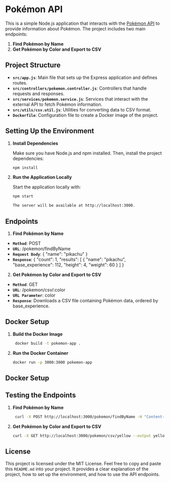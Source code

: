 # Pokémon API

This is a simple Node.js application that interacts with the [Pokémon API](https://pokeapi.co/api/v2/) to provide information about Pokémon. The project includes two main endpoints:

1. **Find Pokémon by Name**
2. **Get Pokémon by Color and Export to CSV**

## Project Structure

- **`src/app.js`**: Main file that sets up the Express application and defines routes.
- **`src/controllers/pokemon.controller.js`**: Controllers that handle requests and responses.
- **`src/services/pokemon.service.js`**: Services that interact with the external API to fetch Pokémon information.
- **`src/utils/csv.util.js`**: Utilities for converting data to CSV format.
- **`Dockerfile`**: Configuration file to create a Docker image of the project.

## Setting Up the Environment

1. **Install Dependencies**

   Make sure you have Node.js and npm installed. Then, install the project dependencies:

   ```bash
   npm install

   ```

2. **Run the Application Locally**

   Start the application locally with:

   ```bash
   npm start

   The server will be available at http://localhost:3000.
   ```

## Endpoints

1. **Find Pokémon by Name**

- **`Method`**: POST
- **`URL`**: /pokemon/findByName
- **`Request Body`**:
  {
  "name": "pikachu"
  }
- **`Response`**:
  {
  "count": 1,
  "results": [
  {
  "name": "pikachu",
  "base_experience": 112,
  "height": 4,
  "weight": 60
  }
  ]
  }

2. **Get Pokémon by Color and Export to CSV**

- **`Method`**: GET
- **`URL`**: /pokemon/csv/:color
- **`URL Parameter`**: color
- **`Response`**: Downloads a CSV file containing Pokémon data, ordered by base_experience.

## Docker Setup

1. **Build the Docker Image**

   ```bash
    docker build -t pokemon-app .

   ```

2. **Run the Docker Container**

   ```bash
   docker run -p 3000:3000 pokemon-app
   ```

## Docker Setup

## Testing the Endpoints

1. **Find Pokémon by Name**

   ```bash
    curl -X POST http://localhost:3000/pokemon/findByName -H "Content-Type: application/json" -d '{"name": "pikachu"}'

   ```

2. **Get Pokémon by Color and Export to CSV**

   ```bash
   curl -X GET http://localhost:3000/pokemon/csv/yellow --output yellow_pokemons.csv
   ```

## License

This project is licensed under the MIT License.
Feel free to copy and paste this `README.md` into your project. It provides a clear explanation of the project, how to set up the environment, and how to use the API endpoints.
